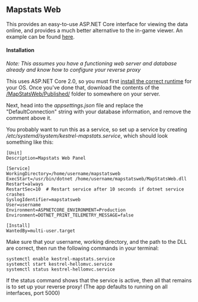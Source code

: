 ## Mapstats Web ##

This provides an easy-to-use ASP.NET Core interface for viewing the data online, and provides a much better alternative to the in-game viewer. An example can be found [here](https://mapstats.xenogamers.com).

#### Installation ####
*Note: This assumes you have a functioning web server and database already and know how to configure your reverse proxy*

This uses ASP.NET Core 2.0, so you must first [install the correct runtime](https://www.microsoft.com/net/download/linux-package-manager/ubuntu16-04/runtime-2.0.5) for your OS.
Once you've done that, download the contents of the [/MapStatsWeb/Published/](MapStatsWeb/Published/) folder to somewhere on your server.

Next, head into the *appsettings.json* file and replace the "DefaultConnection" string with your database information, and remove the comment above it.

You probably want to run this as a service, so set up a service by creating */etc/systemd/system/kestrel-mapstats.service*, which should look something like this:
```
[Unit]
Description=Mapstats Web Panel

[Service]
WorkingDirectory=/home/username/mapstatsweb
ExecStart=/usr/bin/dotnet /home/username/mapstatsweb/MapStatsWeb.dll
Restart=always
RestartSec=10  # Restart service after 10 seconds if dotnet service crashes
SyslogIdentifier=mapstatsweb
User=username
Environment=ASPNETCORE_ENVIRONMENT=Production
Environment=DOTNET_PRINT_TELEMETRY_MESSAGE=false

[Install]
WantedBy=multi-user.target
```
Make sure that your username, working directory, and the path to the DLL are correct, then run the following commands in your terminal:
```
systemctl enable kestrel-mapstats.service
systemctl start kestrel-hellomvc.service
systemctl status kestrel-hellomvc.service
```
If the status command shows that the service is active, then all that remains is to set up your reverse proxy! (The app defaults to running on all interfaces, port 5000)